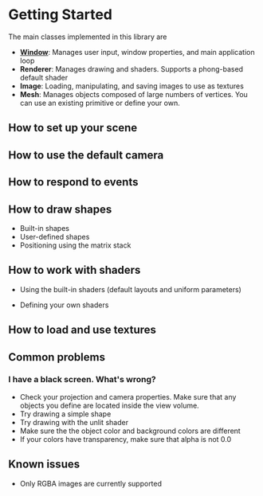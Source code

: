 # Getting Started

The main classes implemented in this library are 

* **[Window](classagl_1_1_window.html)**: Manages user input, window properties, and main application loop
* **Renderer**: Manages drawing and shaders. Supports a phong-based default shader
* **Image**: Loading, manipulating, and saving images to use as textures
* **Mesh**: Manages objects composed of large numbers of vertices. You can use an existing primitive or define your own.

## How to set up your scene

## How to use the default camera

## How to respond to events


## How to draw shapes

* Built-in shapes
* User-defined shapes
* Positioning using the matrix stack

## How to work with shaders

* Using the built-in shaders (default layouts and uniform parameters)

* Defining your own shaders

## How to load and use textures

## Common problems

### I have a black screen. What's wrong?

* Check your projection and camera properties. Make sure that any objects you define are located inside the view volume.
* Try drawing a simple shape
* Try drawing with the unlit shader
* Make sure the the object color and background colors are different
* If your colors have transparency, make sure that alpha is not 0.0


## Known issues

* Only RGBA images are currently supported


